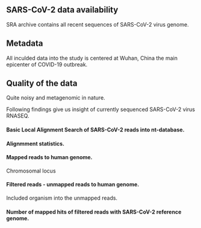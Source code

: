 ## SARS-CoV-2 data availability
SRA archive contains all recent sequences of SARS-CoV-2 virus genome.


## Metadata
All inculded data into the study is centered at Wuhan, China the main epicenter of COVID-19 outbreak.

## Quality of the data

Quite noisy and metagenomic in nature. 

Following findings give us insight of currently sequenced SARS-CoV-2 virus RNASEQ. 

#### Basic Local Alignment Search of SARS-CoV-2 reads into nt-database.

#### Alignmment statistics.

#### Mapped reads to human genome.

Chromosomal locus 

#### Filtered reads - unmapped reads to human genome.

Included organism into the unmapped reads.

#### Number of mapped hits of filtered reads with SARS-CoV-2 reference genome.



